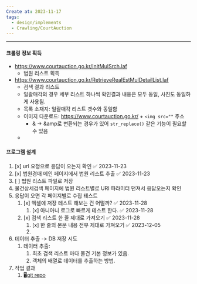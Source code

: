 ```yaml
---
Create at: 2023-11-17
tags:
  - design/implements
  - Crawling/CourtAuction
---
```

---
#### 크롤링 정보 획득
- https://www.courtauction.go.kr/InitMulSrch.laf
	- 법원 리스트 획득
- https://www.courtauction.go.kr/RetrieveRealEstMulDetailList.laf
	- 검색 결과 리스트
	- 일괄매각의 경우 세부 리스트 하나씩 확인결과 내용은 모두 동일, 사진도 동일하게 사용됨.
	- 목록 소재지: 일괄매각 리스트 갯수와 동일함
	- 이미지 다운로드: https://www.courtauction.go.kr/ + `<img src=""` 주소
		- & -> &amp로 변환되는 경우가 있어 `str_replace()` 같은 기능이 필요할 수 있음
	- 

#### 프로그램 설계
1. [x] url 요청으로 응답이 오는지 확인 ✅ 2023-11-23
2. [x] 법원경매 메인 페이지에서 법원 리스트 추출 ✅ 2023-11-23
3. [ ] 법원 리스트 파일로 저장
4. 물건상세검색 페이지에 법원 리스트별로 URI 파라미터 던져서 응답오는지 확인
5. 응답이 오면 각 페이지별로 수집 테스트
	1. [x] 엑셀에 저장 테스트 해보는 건 어떨까? ✅ 2023-11-28
		1. [x] 아니아니 로그로 빠르게 테스트 한다. ✅ 2023-11-28
	2. [x] 검색 리스트 한 줄 제대로 가져오기 ✅ 2023-11-28
		1. [x] 한 줄의 본문 내용 전부 제대로 가져오기 ✅ 2023-12-05
		2. 
6. 데이터 추출 -> DB 저장 시도
	1. 데이터 추출:
		1. 최초 검색 리스트 마다 물건 기본 정보가 있음.
		2. 객체의 배열로 데이터를 추출하는 방법.
7. 작업 결과
	1. 🖥[git repo](https://github.com/bis0908/scraping-court-auction)